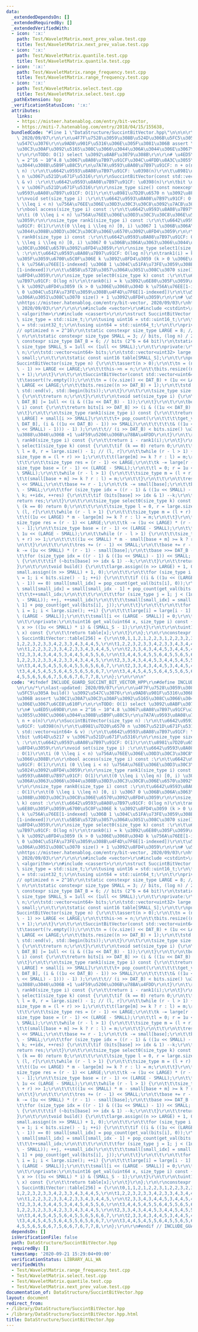 ```yaml
---
data:
  _extendedDependsOn: []
  _extendedRequiredBy: []
  _extendedVerifiedWith:
  - icon: ':x:'
    path: Test/WaveletMatrix.next_prev_value.test.cpp
    title: Test/WaveletMatrix.next_prev_value.test.cpp
  - icon: ':x:'
    path: Test/WaveletMatrix.quantile.test.cpp
    title: Test/WaveletMatrix.quantile.test.cpp
  - icon: ':x:'
    path: Test/WaveletMatrix.range_frequency.test.cpp
    title: Test/WaveletMatrix.range_frequency.test.cpp
  - icon: ':x:'
    path: Test/WaveletMatrix.select.test.cpp
    title: Test/WaveletMatrix.select.test.cpp
  _pathExtension: hpp
  _verificationStatusIcon: ':x:'
  attributes:
    links:
    - https://misteer.hatenablog.com/entry/bit-vector,
    - https://miti-7.hatenablog.com/entry/2018/04/15/155638,
  bundledCode: "#line 1 \"DataStructure/SuccintBitVector.hpp\"\n\n\n\r\n/*\r\nlast-updated:\
    \ 2020/09/07\r\n\r\n\u4F7F\u7528\u3059\u308B\u524D\u306B\u5FC5\u305A build() \u3092\
    \u547C\u3076\r\n\u9AD8\u901F\u5316\u306E\u305F\u3081\u306B assert \u30C1\u30A7\
    \u30C3\u30AF\u3092\u5165\u308C\u3066\u3044\u306A\u3044\u306E\u3067\u6CE8\u610F\
    \r\n\r\nTODO: O(1) select \u3092\u8ABF\u3079\u308B\r\n\r\n# \u4ED5\u69D8\r\nn\
    \ = 2^16 ~ 10^4.8 \u3067\u8A08\u7B97\u91CF\u304C\u4FDD\u8A3C\u3055\u308C\u3066\
    \u3044\u308B\u5B9F\u88C5\r\n\u7A7A\u9593\u8A08\u7B97\u91CF: n + o(n)\r\n\r\nSuccintBitVector(size_type\
    \ n) :\r\n\t\u6642\u9593\u8A08\u7B97\u91CF: \u0398(n)\r\n\t\u8981\u7D20\u6570\
    \ n \u3067\u521D\u671F\u5316\r\n\r\nSuccintBitVector(const std::vector<uint64>\
    \ & v) :\r\n\t\u6642\u9593\u8A08\u7B97\u91CF: \u0398(n)\r\n\tbit \u914D\u5217\
    \ v \u3067\u521D\u671F\u5316\r\n\r\nsize_type size() const noexcept :\r\n\t\u6642\
    \u9593\u8A08\u7B97\u91CF: O(1)\r\n\t\u8981\u7D20\u6570 n \u3092\u8FD4\u3059\r\n\
    \r\nvoid set(size_type i) :\r\n\t\u6642\u9593\u8A08\u7B97\u91CF: O(1)\r\n\ti (0\
    \ \\leq i < n) \u756A\u76EE\u306E\u30D3\u30C3\u30C8\u3092\u7ACB\u3066\u308B\r\n\
    \r\nbool access(size_type i) const :\r\n\t\u6642\u9593\u8A08\u7B97\u91CF: O(1)\r\
    \n\ti (0 \\leq i < n) \u756A\u76EE\u306E\u30D3\u30C3\u30C8\u306E\u5024\u3092\u8FD4\
    \u3059\r\n\r\nsize_type rank1(size_type i) const :\r\n\t\u6642\u9593\u8A08\u7B97\
    \u91CF: O(1)\r\n\t(0 \\leq i \\leq n) [0, i) \u3067 1 \u306B\u306A\u3063\u3066\
    \u3044\u308B\u30D3\u30C3\u30C8\u306E\u6570\u3092\u8FD4\u3059\r\n\r\nsize_type\
    \ rank0(size_type i) const :\r\n\t\u6642\u9593\u8A08\u7B97\u91CF: O(1)\r\n\t(0\
    \ \\leq i \\leq n) [0, i) \u3067 0 \u306B\u306A\u3063\u3066\u3044\u308B\u30D3\u30C3\
    \u30C8\u306E\u6570\u3092\u8FD4\u3059\r\n\r\nsize_type select1(size_type k) const\
    \ :\r\n\t\u6642\u9593\u8A08\u7B97\u91CF: O(log n)\r\n\trank1(i) = k \u3092\u6E80\
    \u305F\u3059\u6700\u5C0F\u306E k \u3092\u8FD4\u3059 (k > 0 \u306E\u3068\u304D\
    \ k \u756A\u76EE[1-indexed] \u306B 1 \u304C\u51FA\u73FE\u3059\u308B\u4F4D\u7F6E\
    [1-indexed])\r\n\t\u5B58\u5728\u3057\u306A\u3051\u308C\u3070 size() + 1 \u3092\
    \u8FD4\u3059\r\n\r\nsize_type select0(size_type k) const :\r\n\t\u6642\u9593\u8A08\
    \u7B97\u91CF: O(log n)\r\n\trank0(i) = k \u3092\u6E80\u305F\u3059\u6700\u5C0F\u306E\
    \ k \u3092\u8FD4\u3059 (k > 0 \u306E\u3068\u304D k \u756A\u76EE[1-indexed] \u306B\
    \ 0 \u304C\u51FA\u73FE\u3059\u308B\u4F4D\u7F6E[1-indexed])\r\n\t\u5B58\u5728\u3057\
    \u306A\u3051\u308C\u3070 size() + 1 \u3092\u8FD4\u3059\r\n\r\n# \u53C2\u8003\r\
    \nhttps://misteer.hatenablog.com/entry/bit-vector, 2020/09/03\r\nhttps://miti-7.hatenablog.com/entry/2018/04/15/155638,\
    \ 2020/09/03\r\n*/\r\n\r\n#include <vector>\r\n#include <cstdint>\r\n#include\
    \ <algorithm>\r\n#include <cassert>\r\n\r\nstruct SuccintBitVector {\r\n\tusing\
    \ size_type = std::size_t;\r\n\tusing uint16 = std::uint16_t;\r\n\tusing uint32\
    \ = std::uint32_t;\r\n\tusing uint64 = std::uint64_t;\r\n\t\r\nprivate:\r\n\t\
    // optimized n = 2^16\r\n\tstatic constexpr size_type LARGE = 8; // bits, log^2\
    \ n\r\n\tstatic constexpr size_type SMALL = 3; // bits, (log n) / 2\r\n\tstatic\
    \ constexpr size_type DAT_B = 6; // bits (2^6 = 64 bit)\r\n\tstatic constexpr\
    \ size_type SMALL_S = 1ull << (1ull << SMALL);\r\n\t\r\nprivate:\r\n\tsize_type\
    \ n;\r\n\tstd::vector<uint64> bits;\r\n\tstd::vector<uint32> large;\r\n\tstd::vector<uint16>\
    \ small;\r\n\t\r\n\tstatic const uint16 table[SMALL_S];\r\n\t\r\npublic:\r\n\t\
    SuccintBitVector(size_type n) {\r\n\t\tassert(n > 0);\r\n\t\tn = (n + (1u << LARGE)\
    \ - 1) >> LARGE << LARGE;\r\n\t\tthis->n = n;\r\n\t\tbits.resize((n >> DAT_B)\
    \ + 1);\r\n\t}\r\n\t\r\n\tSuccintBitVector(const std::vector<uint64> & v) {\r\n\
    \t\tassert(!v.empty());\r\n\t\tn = ((v.size() << DAT_B) + (1u << LARGE) - 1) >>\
    \ LARGE << LARGE;\r\n\t\tbits.resize((n >> DAT_B) + 1);\r\n\t\tstd::copy(std::begin(v),\
    \ std::end(v), std::begin(bits));\r\n\t}\r\n\t\r\n\tsize_type size() const noexcept\
    \ {\r\n\t\treturn n;\r\n\t}\r\n\t\r\n\tvoid set(size_type i) {\r\n\t\tbits[i >>\
    \ DAT_B] |= 1ull << (i & ((1u << DAT_B) - 1));\r\n\t}\r\n\t\r\n\tbool access(size_type\
    \ i) const {\r\n\t\treturn bits[i >> DAT_B] >> (i & ((1u << DAT_B) - 1)) & 1;\r\
    \n\t}\r\n\t\r\n\tsize_type rank1(size_type i) const {\r\n\t\treturn large[i >>\
    \ LARGE] + small[i >> SMALL]\r\n\t\t\t+ pop_count(\r\n\t\t\t\tget_val(bits[i >>\
    \ DAT_B], (i & ((1u << DAT_B) - 1)) >> SMALL)\r\n\t\t\t\t\t& ((1u << (i & ((1u\
    \ << SMALL) - 1))) - 1) );\r\n\t\t// (i >> DAT_B) < bits.size() \u3068\u306A\u308B\
    \u3088\u3046\u306B +1 \u4F59\u5206\u306B\u78BA\u4FDD\r\n\t}\r\n\t\r\n\tsize_type\
    \ rank0(size_type i) const {\r\n\t\treturn i - rank1(i);\r\n\t}\r\n\t\r\n\tsize_type\
    \ select1(size_type k) const {\r\n\t\tif (k == 0) return 0;\r\n\t\t\r\n\t\tsize_type\
    \ l = 0, r = large.size() - 1; // (l, r]\r\n\t\twhile (r - l > 1) {\r\n\t\t\t\
    size_type m = (l + r) >> 1;\r\n\t\t\t(large[m] >= k ? r : l) = m;\r\n\t\t}\r\n\
    \t\t\r\n\t\tsize_type res = (r - 1) << LARGE;\r\n\t\tk -= large[r - 1];\r\n\t\t\
    size_type base = (r - 1) << (LARGE - SMALL);\r\n\t\tl = 0; r = 1u << (LARGE -\
    \ SMALL);\r\n\t\twhile (r - l > 1) {\r\n\t\t\tsize_type m = (l + r) >> 1;\r\n\t\
    \t\t(small[base + m] >= k ? r : l) = m;\r\n\t\t}\r\n\t\t\r\n\t\tres += (r - 1)\
    \ << SMALL;\r\n\t\tbase += r - 1;\r\n\t\tk -= small[base];\r\n\t\tbase >>= DAT_B\
    \ - SMALL;\r\n\t\tfor (size_type idx = ((r - 1) & ((1u << SMALL) - 1)) << SMALL;\
    \ k; ++idx, ++res) {\r\n\t\t\tif (bits[base] >> idx & 1) --k;\r\n\t\t}\r\n\t\t\
    return res;\r\n\t}\r\n\t\r\n\tsize_type select0(size_type k) const {\r\n\t\tif\
    \ (k == 0) return 0;\r\n\t\t\r\n\t\tsize_type l = 0, r = large.size() - 1; //\
    \ (l, r]\r\n\t\twhile (r - l > 1) {\r\n\t\t\tsize_type m = (l + r) >> 1;\r\n\t\
    \t\t((1u << LARGE) * m - large[m] >= k ? r : l) = m;\r\n\t\t}\r\n\t\t\r\n\t\t\
    size_type res = (r - 1) << LARGE;\r\n\t\tk -= (1u << LARGE) * (r - 1) - large[r\
    \ - 1];\r\n\t\tsize_type base = (r - 1) << (LARGE - SMALL);\r\n\t\tl = 0; r =\
    \ 1u << (LARGE - SMALL);\r\n\t\twhile (r - l > 1) {\r\n\t\t\tsize_type m = (l\
    \ + r) >> 1;\r\n\t\t\t((1u << SMALL) * m - small[base + m] >= k ? r : l) = m;\r\
    \n\t\t}\r\n\t\t\r\n\t\tres += (r - 1) << SMALL;\r\n\t\tbase += r - 1;\r\n\t\t\
    k -= (1u << SMALL) * (r - 1) - small[base];\r\n\t\tbase >>= DAT_B - SMALL;\r\n\
    \t\tfor (size_type idx = ((r - 1) & ((1u << SMALL) - 1)) << SMALL; k; ++idx, ++res)\
    \ {\r\n\t\t\tif (~bits[base] >> idx & 1) --k;\r\n\t\t}\r\n\t\treturn res;\r\n\t\
    }\r\n\t\r\n\tvoid build() {\r\n\t\tlarge.assign((n >> LARGE) + 1, 0);\r\n\t\t\
    small.assign((n >> SMALL) + 1, 0);\r\n\t\t\r\n\t\tfor (size_type i = 0, small_idx\
    \ = 1; i < bits.size() - 1; ++i) {\r\n\t\t\tif ((i & ((1u << (LARGE - DAT_B))\
    \ - 1)) == 0) small[small_idx] = pop_count(get_val(bits[i], 0));\r\n\t\t\telse\
    \ small[small_idx] = small[small_idx - 1] + pop_count(get_val(bits[i], 0));\r\n\
    \t\t\t++small_idx;\r\n\t\t\t\r\n\t\t\tfor (size_type j = 1; j < (1u << (DAT_B\
    \ - SMALL)); ++j, ++small_idx)\r\n\t\t\t\tsmall[small_idx] = small[small_idx -\
    \ 1] + pop_count(get_val(bits[i], j));\r\n\t\t}\r\n\t\t\r\n\t\tfor (size_type\
    \ i = 1; i < large.size(); ++i) {\r\n\t\t\tlarge[i] = large[i - 1] + small[i <<\
    \ (LARGE - SMALL)];\r\n\t\t\tsmall[i << (LARGE - SMALL)] = 0;\r\n\t\t}\r\n\t}\r\
    \n\t\r\nprivate:\r\n\tuint16 get_val(uint64 x, size_type i) const {\r\n\t\treturn\
    \ x >> ((1u << SMALL) * i) & (SMALL_S - 1);\r\n\t}\r\n\t\r\n\tuint16 pop_count(uint16\
    \ x) const {\r\n\t\treturn table[x];\r\n\t}\r\n};\r\n\r\nconstexpr SuccintBitVector::uint16\
    \ SuccintBitVector::table[256] = {\r\n\t0,1,1,2,1,2,2,3,1,2,2,3,2,3,3,4,\r\n\t\
    1,2,2,3,2,3,3,4,2,3,3,4,3,4,4,5,\r\n\t1,2,2,3,2,3,3,4,2,3,3,4,3,4,4,5,\r\n\t2,3,3,4,3,4,4,5,3,4,4,5,4,5,5,6,\r\
    \n\t1,2,2,3,2,3,3,4,2,3,3,4,3,4,4,5,\r\n\t2,3,3,4,3,4,4,5,3,4,4,5,4,5,5,6,\r\n\
    \t2,3,3,4,3,4,4,5,3,4,4,5,4,5,5,6,\r\n\t3,4,4,5,4,5,5,6,4,5,5,6,5,6,6,7,\r\n\t\
    1,2,2,3,2,3,3,4,2,3,3,4,3,4,4,5,\r\n\t2,3,3,4,3,4,4,5,3,4,4,5,4,5,5,6,\r\n\t2,3,3,4,3,4,4,5,3,4,4,5,4,5,5,6,\r\
    \n\t3,4,4,5,4,5,5,6,4,5,5,6,5,6,6,7,\r\n\t2,3,3,4,3,4,4,5,3,4,4,5,4,5,5,6,\r\n\
    \t3,4,4,5,4,5,5,6,4,5,5,6,5,6,6,7,\r\n\t3,4,4,5,4,5,5,6,4,5,5,6,5,6,6,7,\r\n\t\
    4,5,5,6,5,6,6,7,5,6,6,7,6,7,7,8,\r\n};\r\n\r\n\n"
  code: "#ifndef INCLUDE_GUARD_SUCCINT_BIT_VECTOR_HPP\r\n#define INCLUDE_GUARD_SUCCINT_BIT_VECTOR_HPP\r\
    \n\r\n/*\r\nlast-updated: 2020/09/07\r\n\r\n\u4F7F\u7528\u3059\u308B\u524D\u306B\
    \u5FC5\u305A build() \u3092\u547C\u3076\r\n\u9AD8\u901F\u5316\u306E\u305F\u3081\
    \u306B assert \u30C1\u30A7\u30C3\u30AF\u3092\u5165\u308C\u3066\u3044\u306A\u3044\
    \u306E\u3067\u6CE8\u610F\r\n\r\nTODO: O(1) select \u3092\u8ABF\u3079\u308B\r\n\
    \r\n# \u4ED5\u69D8\r\nn = 2^16 ~ 10^4.8 \u3067\u8A08\u7B97\u91CF\u304C\u4FDD\u8A3C\
    \u3055\u308C\u3066\u3044\u308B\u5B9F\u88C5\r\n\u7A7A\u9593\u8A08\u7B97\u91CF:\
    \ n + o(n)\r\n\r\nSuccintBitVector(size_type n) :\r\n\t\u6642\u9593\u8A08\u7B97\
    \u91CF: \u0398(n)\r\n\t\u8981\u7D20\u6570 n \u3067\u521D\u671F\u5316\r\n\r\nSuccintBitVector(const\
    \ std::vector<uint64> & v) :\r\n\t\u6642\u9593\u8A08\u7B97\u91CF: \u0398(n)\r\n\
    \tbit \u914D\u5217 v \u3067\u521D\u671F\u5316\r\n\r\nsize_type size() const noexcept\
    \ :\r\n\t\u6642\u9593\u8A08\u7B97\u91CF: O(1)\r\n\t\u8981\u7D20\u6570 n \u3092\
    \u8FD4\u3059\r\n\r\nvoid set(size_type i) :\r\n\t\u6642\u9593\u8A08\u7B97\u91CF\
    : O(1)\r\n\ti (0 \\leq i < n) \u756A\u76EE\u306E\u30D3\u30C3\u30C8\u3092\u7ACB\
    \u3066\u308B\r\n\r\nbool access(size_type i) const :\r\n\t\u6642\u9593\u8A08\u7B97\
    \u91CF: O(1)\r\n\ti (0 \\leq i < n) \u756A\u76EE\u306E\u30D3\u30C3\u30C8\u306E\
    \u5024\u3092\u8FD4\u3059\r\n\r\nsize_type rank1(size_type i) const :\r\n\t\u6642\
    \u9593\u8A08\u7B97\u91CF: O(1)\r\n\t(0 \\leq i \\leq n) [0, i) \u3067 1 \u306B\
    \u306A\u3063\u3066\u3044\u308B\u30D3\u30C3\u30C8\u306E\u6570\u3092\u8FD4\u3059\
    \r\n\r\nsize_type rank0(size_type i) const :\r\n\t\u6642\u9593\u8A08\u7B97\u91CF\
    : O(1)\r\n\t(0 \\leq i \\leq n) [0, i) \u3067 0 \u306B\u306A\u3063\u3066\u3044\
    \u308B\u30D3\u30C3\u30C8\u306E\u6570\u3092\u8FD4\u3059\r\n\r\nsize_type select1(size_type\
    \ k) const :\r\n\t\u6642\u9593\u8A08\u7B97\u91CF: O(log n)\r\n\trank1(i) = k \u3092\
    \u6E80\u305F\u3059\u6700\u5C0F\u306E k \u3092\u8FD4\u3059 (k > 0 \u306E\u3068\u304D\
    \ k \u756A\u76EE[1-indexed] \u306B 1 \u304C\u51FA\u73FE\u3059\u308B\u4F4D\u7F6E\
    [1-indexed])\r\n\t\u5B58\u5728\u3057\u306A\u3051\u308C\u3070 size() + 1 \u3092\
    \u8FD4\u3059\r\n\r\nsize_type select0(size_type k) const :\r\n\t\u6642\u9593\u8A08\
    \u7B97\u91CF: O(log n)\r\n\trank0(i) = k \u3092\u6E80\u305F\u3059\u6700\u5C0F\u306E\
    \ k \u3092\u8FD4\u3059 (k > 0 \u306E\u3068\u304D k \u756A\u76EE[1-indexed] \u306B\
    \ 0 \u304C\u51FA\u73FE\u3059\u308B\u4F4D\u7F6E[1-indexed])\r\n\t\u5B58\u5728\u3057\
    \u306A\u3051\u308C\u3070 size() + 1 \u3092\u8FD4\u3059\r\n\r\n# \u53C2\u8003\r\
    \nhttps://misteer.hatenablog.com/entry/bit-vector, 2020/09/03\r\nhttps://miti-7.hatenablog.com/entry/2018/04/15/155638,\
    \ 2020/09/03\r\n*/\r\n\r\n#include <vector>\r\n#include <cstdint>\r\n#include\
    \ <algorithm>\r\n#include <cassert>\r\n\r\nstruct SuccintBitVector {\r\n\tusing\
    \ size_type = std::size_t;\r\n\tusing uint16 = std::uint16_t;\r\n\tusing uint32\
    \ = std::uint32_t;\r\n\tusing uint64 = std::uint64_t;\r\n\t\r\nprivate:\r\n\t\
    // optimized n = 2^16\r\n\tstatic constexpr size_type LARGE = 8; // bits, log^2\
    \ n\r\n\tstatic constexpr size_type SMALL = 3; // bits, (log n) / 2\r\n\tstatic\
    \ constexpr size_type DAT_B = 6; // bits (2^6 = 64 bit)\r\n\tstatic constexpr\
    \ size_type SMALL_S = 1ull << (1ull << SMALL);\r\n\t\r\nprivate:\r\n\tsize_type\
    \ n;\r\n\tstd::vector<uint64> bits;\r\n\tstd::vector<uint32> large;\r\n\tstd::vector<uint16>\
    \ small;\r\n\t\r\n\tstatic const uint16 table[SMALL_S];\r\n\t\r\npublic:\r\n\t\
    SuccintBitVector(size_type n) {\r\n\t\tassert(n > 0);\r\n\t\tn = (n + (1u << LARGE)\
    \ - 1) >> LARGE << LARGE;\r\n\t\tthis->n = n;\r\n\t\tbits.resize((n >> DAT_B)\
    \ + 1);\r\n\t}\r\n\t\r\n\tSuccintBitVector(const std::vector<uint64> & v) {\r\n\
    \t\tassert(!v.empty());\r\n\t\tn = ((v.size() << DAT_B) + (1u << LARGE) - 1) >>\
    \ LARGE << LARGE;\r\n\t\tbits.resize((n >> DAT_B) + 1);\r\n\t\tstd::copy(std::begin(v),\
    \ std::end(v), std::begin(bits));\r\n\t}\r\n\t\r\n\tsize_type size() const noexcept\
    \ {\r\n\t\treturn n;\r\n\t}\r\n\t\r\n\tvoid set(size_type i) {\r\n\t\tbits[i >>\
    \ DAT_B] |= 1ull << (i & ((1u << DAT_B) - 1));\r\n\t}\r\n\t\r\n\tbool access(size_type\
    \ i) const {\r\n\t\treturn bits[i >> DAT_B] >> (i & ((1u << DAT_B) - 1)) & 1;\r\
    \n\t}\r\n\t\r\n\tsize_type rank1(size_type i) const {\r\n\t\treturn large[i >>\
    \ LARGE] + small[i >> SMALL]\r\n\t\t\t+ pop_count(\r\n\t\t\t\tget_val(bits[i >>\
    \ DAT_B], (i & ((1u << DAT_B) - 1)) >> SMALL)\r\n\t\t\t\t\t& ((1u << (i & ((1u\
    \ << SMALL) - 1))) - 1) );\r\n\t\t// (i >> DAT_B) < bits.size() \u3068\u306A\u308B\
    \u3088\u3046\u306B +1 \u4F59\u5206\u306B\u78BA\u4FDD\r\n\t}\r\n\t\r\n\tsize_type\
    \ rank0(size_type i) const {\r\n\t\treturn i - rank1(i);\r\n\t}\r\n\t\r\n\tsize_type\
    \ select1(size_type k) const {\r\n\t\tif (k == 0) return 0;\r\n\t\t\r\n\t\tsize_type\
    \ l = 0, r = large.size() - 1; // (l, r]\r\n\t\twhile (r - l > 1) {\r\n\t\t\t\
    size_type m = (l + r) >> 1;\r\n\t\t\t(large[m] >= k ? r : l) = m;\r\n\t\t}\r\n\
    \t\t\r\n\t\tsize_type res = (r - 1) << LARGE;\r\n\t\tk -= large[r - 1];\r\n\t\t\
    size_type base = (r - 1) << (LARGE - SMALL);\r\n\t\tl = 0; r = 1u << (LARGE -\
    \ SMALL);\r\n\t\twhile (r - l > 1) {\r\n\t\t\tsize_type m = (l + r) >> 1;\r\n\t\
    \t\t(small[base + m] >= k ? r : l) = m;\r\n\t\t}\r\n\t\t\r\n\t\tres += (r - 1)\
    \ << SMALL;\r\n\t\tbase += r - 1;\r\n\t\tk -= small[base];\r\n\t\tbase >>= DAT_B\
    \ - SMALL;\r\n\t\tfor (size_type idx = ((r - 1) & ((1u << SMALL) - 1)) << SMALL;\
    \ k; ++idx, ++res) {\r\n\t\t\tif (bits[base] >> idx & 1) --k;\r\n\t\t}\r\n\t\t\
    return res;\r\n\t}\r\n\t\r\n\tsize_type select0(size_type k) const {\r\n\t\tif\
    \ (k == 0) return 0;\r\n\t\t\r\n\t\tsize_type l = 0, r = large.size() - 1; //\
    \ (l, r]\r\n\t\twhile (r - l > 1) {\r\n\t\t\tsize_type m = (l + r) >> 1;\r\n\t\
    \t\t((1u << LARGE) * m - large[m] >= k ? r : l) = m;\r\n\t\t}\r\n\t\t\r\n\t\t\
    size_type res = (r - 1) << LARGE;\r\n\t\tk -= (1u << LARGE) * (r - 1) - large[r\
    \ - 1];\r\n\t\tsize_type base = (r - 1) << (LARGE - SMALL);\r\n\t\tl = 0; r =\
    \ 1u << (LARGE - SMALL);\r\n\t\twhile (r - l > 1) {\r\n\t\t\tsize_type m = (l\
    \ + r) >> 1;\r\n\t\t\t((1u << SMALL) * m - small[base + m] >= k ? r : l) = m;\r\
    \n\t\t}\r\n\t\t\r\n\t\tres += (r - 1) << SMALL;\r\n\t\tbase += r - 1;\r\n\t\t\
    k -= (1u << SMALL) * (r - 1) - small[base];\r\n\t\tbase >>= DAT_B - SMALL;\r\n\
    \t\tfor (size_type idx = ((r - 1) & ((1u << SMALL) - 1)) << SMALL; k; ++idx, ++res)\
    \ {\r\n\t\t\tif (~bits[base] >> idx & 1) --k;\r\n\t\t}\r\n\t\treturn res;\r\n\t\
    }\r\n\t\r\n\tvoid build() {\r\n\t\tlarge.assign((n >> LARGE) + 1, 0);\r\n\t\t\
    small.assign((n >> SMALL) + 1, 0);\r\n\t\t\r\n\t\tfor (size_type i = 0, small_idx\
    \ = 1; i < bits.size() - 1; ++i) {\r\n\t\t\tif ((i & ((1u << (LARGE - DAT_B))\
    \ - 1)) == 0) small[small_idx] = pop_count(get_val(bits[i], 0));\r\n\t\t\telse\
    \ small[small_idx] = small[small_idx - 1] + pop_count(get_val(bits[i], 0));\r\n\
    \t\t\t++small_idx;\r\n\t\t\t\r\n\t\t\tfor (size_type j = 1; j < (1u << (DAT_B\
    \ - SMALL)); ++j, ++small_idx)\r\n\t\t\t\tsmall[small_idx] = small[small_idx -\
    \ 1] + pop_count(get_val(bits[i], j));\r\n\t\t}\r\n\t\t\r\n\t\tfor (size_type\
    \ i = 1; i < large.size(); ++i) {\r\n\t\t\tlarge[i] = large[i - 1] + small[i <<\
    \ (LARGE - SMALL)];\r\n\t\t\tsmall[i << (LARGE - SMALL)] = 0;\r\n\t\t}\r\n\t}\r\
    \n\t\r\nprivate:\r\n\tuint16 get_val(uint64 x, size_type i) const {\r\n\t\treturn\
    \ x >> ((1u << SMALL) * i) & (SMALL_S - 1);\r\n\t}\r\n\t\r\n\tuint16 pop_count(uint16\
    \ x) const {\r\n\t\treturn table[x];\r\n\t}\r\n};\r\n\r\nconstexpr SuccintBitVector::uint16\
    \ SuccintBitVector::table[256] = {\r\n\t0,1,1,2,1,2,2,3,1,2,2,3,2,3,3,4,\r\n\t\
    1,2,2,3,2,3,3,4,2,3,3,4,3,4,4,5,\r\n\t1,2,2,3,2,3,3,4,2,3,3,4,3,4,4,5,\r\n\t2,3,3,4,3,4,4,5,3,4,4,5,4,5,5,6,\r\
    \n\t1,2,2,3,2,3,3,4,2,3,3,4,3,4,4,5,\r\n\t2,3,3,4,3,4,4,5,3,4,4,5,4,5,5,6,\r\n\
    \t2,3,3,4,3,4,4,5,3,4,4,5,4,5,5,6,\r\n\t3,4,4,5,4,5,5,6,4,5,5,6,5,6,6,7,\r\n\t\
    1,2,2,3,2,3,3,4,2,3,3,4,3,4,4,5,\r\n\t2,3,3,4,3,4,4,5,3,4,4,5,4,5,5,6,\r\n\t2,3,3,4,3,4,4,5,3,4,4,5,4,5,5,6,\r\
    \n\t3,4,4,5,4,5,5,6,4,5,5,6,5,6,6,7,\r\n\t2,3,3,4,3,4,4,5,3,4,4,5,4,5,5,6,\r\n\
    \t3,4,4,5,4,5,5,6,4,5,5,6,5,6,6,7,\r\n\t3,4,4,5,4,5,5,6,4,5,5,6,5,6,6,7,\r\n\t\
    4,5,5,6,5,6,6,7,5,6,6,7,6,7,7,8,\r\n};\r\n\r\n#endif // INCLUDE_GUARD_SUCCINT_BIT_VECTOR_HPP"
  dependsOn: []
  isVerificationFile: false
  path: DataStructure/SuccintBitVector.hpp
  requiredBy: []
  timestamp: '2020-09-21 15:29:04+09:00'
  verificationStatus: LIBRARY_ALL_WA
  verifiedWith:
  - Test/WaveletMatrix.range_frequency.test.cpp
  - Test/WaveletMatrix.select.test.cpp
  - Test/WaveletMatrix.quantile.test.cpp
  - Test/WaveletMatrix.next_prev_value.test.cpp
documentation_of: DataStructure/SuccintBitVector.hpp
layout: document
redirect_from:
- /library/DataStructure/SuccintBitVector.hpp
- /library/DataStructure/SuccintBitVector.hpp.html
title: DataStructure/SuccintBitVector.hpp
---
```

